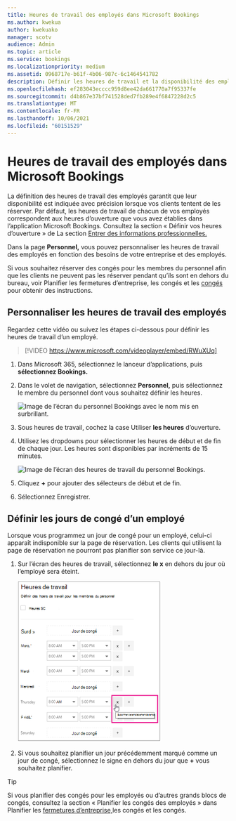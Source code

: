 ```yaml
---
title: Heures de travail des employés dans Microsoft Bookings
ms.author: kwekua
author: kwekuako
manager: scotv
audience: Admin
ms.topic: article
ms.service: bookings
ms.localizationpriority: medium
ms.assetid: 0968717e-b61f-4b06-987c-6c1464541782
description: Définir les heures de travail et la disponibilité des employés dans Microsoft Bookings.
ms.openlocfilehash: ef283043ecccc959d8ee42da661770a7f95337fe
ms.sourcegitcommit: d4b867e37bf741528ded7fb289e4f6847228d2c5
ms.translationtype: MT
ms.contentlocale: fr-FR
ms.lasthandoff: 10/06/2021
ms.locfileid: "60151529"
---
```

# <a name="employee-working-hours-in-microsoft-bookings"></a>Heures de travail des employés dans Microsoft Bookings

La définition des heures de travail des employés garantit que leur disponibilité est indiquée avec précision lorsque vos clients tentent de les réserver. Par défaut, les heures de travail de chacun de vos employés correspondent aux heures d’ouverture que vous avez établies dans l’application Microsoft Bookings. Consultez la section « Définir vos heures d’ouverture » de La section [Entrer des informations professionnelles.](enter-business-information.md)

Dans la page **Personnel,** vous pouvez personnaliser les heures de travail des employés en fonction des besoins de votre entreprise et des employés.

Si vous souhaitez réserver des congés pour les membres du personnel afin que les clients ne peuvent pas les réserver pendant qu’ils sont en dehors du bureau, voir Planifier les fermetures d’entreprise, les congés et les [congés](schedule-closures-time-off-vacation.md) pour obtenir des instructions.

## <a name="customize-employee-working-hours"></a>Personnaliser les heures de travail des employés

Regardez cette vidéo ou suivez les étapes ci-dessous pour définir les heures de travail d’un employé.

> [!VIDEO https://www.microsoft.com/videoplayer/embed/RWuXUq]

1. Dans Microsoft 365, sélectionnez le lanceur d’applications, puis **sélectionnez Bookings.**

1. Dans le volet de navigation, sélectionnez **Personnel,** puis sélectionnez le membre du personnel dont vous souhaitez définir les heures.

   ![Image de l’écran du personnel Bookings avec le nom mis en surbrillant.](../media/bookings-staff-name-highlight.png)

1. Sous heures de travail, cochez la case Utiliser **les heures** d’ouverture.

1. Utilisez les dropdowns pour sélectionner les heures de début et de fin de chaque jour. Les heures sont disponibles par incréments de 15 minutes.

   ![Image de l’écran des heures de travail du personnel Bookings.](../media/bookings-staff-hours.png)

1. Cliquez **+** pour ajouter des sélecteurs de début et de fin.

1. Sélectionnez Enregistrer.

## <a name="set-an-employees-days-off"></a>Définir les jours de congé d’un employé

Lorsque vous programmez un jour de congé pour un employé, celui-ci apparaît indisponible sur la page de réservation. Les clients qui utilisent la page de réservation ne pourront pas planifier son service ce jour-là.

1. Sur l’écran des heures de travail, sélectionnez **le x** en dehors du jour où l’employé sera éteint.

   ![Image de l’écran des heures de travail du personnel Bookings avec le bouton souris sur x.](../media/bookings-staff-time-off.png)

1. Si vous souhaitez planifier un jour précédemment marqué comme un jour de congé, sélectionnez le signe en dehors du jour que **+** vous souhaitez planifier.

> [!TIP]
> Si vous planifier des congés pour les employés ou d’autres grands blocs de congés, consultez la section « Planifier les congés des employés » dans Planifier les [fermetures d’entreprise,](schedule-closures-time-off-vacation.md#schedule-employee-time-off)les congés et les congés.
